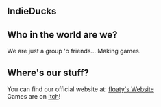 ## IndieDucks

## Who in the world are we?
We are just a group 'o friends... Making games.

## Where's our stuff?
You can find our official website at: [floaty's Website](https://floatyhorizonofficial.github.io/indieDucks/ducks) <br>
Games are on [Itch](https://floaty-horizon-official.itch.io/)!
